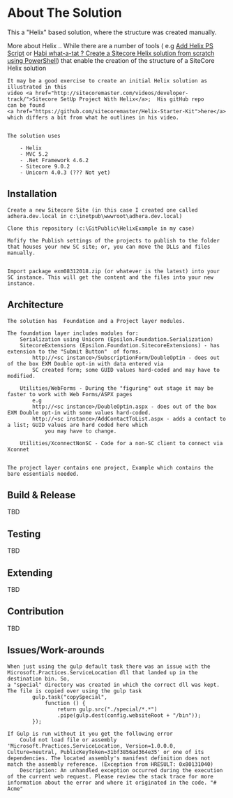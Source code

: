 # About The Solution


This a "Helix" based solution, where the structure was created manually. 

More about Helix ..
	While there are a number of tools (
	e.g <a href="https://blog.marcduiker.nl/2016/12/29/hands-on-with-sitecore-helix-anatomy-add-helix-powershell-script.html">Add Helix PS Script</a> or 
	<a href="https://www.akshaysura.com/2017/01/21/habi-what-a-tat-create-a-sitecore-helix-solution-from-scratch-using-powershell/">Habi what-a-tat ? Create a Sitecore Helix solution from scratch using PowerShell</a>)
	 that enable the creation of the structure of a SiteCore Helix solution 

	It may be a good exercise to create an initial Helix solution as illustrated in this 
	video <a href="http://sitecoremaster.com/videos/developer-track/">Sitecore SetUp Project With Helix</a>;  His gitHub repo 
	can be found 
	<a href="https://github.com/sitecoremaster/Helix-Starter-Kit">here</a> which differs a bit from what he outlines in his video.


	The solution uses

		- Helix
		- MVC 5.2
		- .Net Framework 4.6.2
		- Sitecore 9.0.2
		- Unicorn 4.0.3 (??? Not yet)

## Installation

	Create a new Sitecore Site (in this case I created one called adhera.dev.local in c:\inetpub\wwwroot\adhera.dev.local)

	Clone this repository (c:\GitPublic\HelixExample in my case)

	Mofify the Publish settings of the projects to publish to the folder that houses your new SC site; or, you can move the DLLs and files
	manually.


	Import package exm08312018.zip (or whatever is the latest) into your SC instance. This will get the content and the files into your new 
	instance.




## Architecture

	The solution has  Foundation and a Project layer modules.

	The foundation layer includes modules for:
		Serialization using Unicorn (Epsilon.Foundation.Serialization) 
		SitecoreExtensions (Epsilon.Foundation.SitecoreExtensions) - has extension to the "Submit Button"  of forms.
			http://<sc instance>/SubscriptionForm/DoubleOptin - does out of the box EXM Double opt-in with data entered via 
			SC created form; some GUID values hard-coded and may have to modified. 
			
		Utilities/WebForms - During the "figuring" out stage it may be faster to work with Web Forms/ASPX pages 
			e.g
			http://<sc instance>/DoubleOptin.aspx - does out of the box EXM Double opt-in with some values hard-coded. 
			http://<sc instance>/AddContactToList.aspx - adds a contact to a list; GUID values are hard coded here which 
				you may have to change.
			
		Utilities/XconnectNonSC - Code for a non-SC client to connect via Xconnet
		

	The project layer contains one project, Example which contains the bare essentials needed.

## Build & Release

TBD

## Testing

TBD




## Extending

TBD

## Contribution

TBD

## Issues/Work-arounds
	When just using the gulp default task there was an issue with the Microsoft.Practices.ServiceLocation dll that landed up in the destination bin. So,
	a "special" directory was created in which the correct dll was kept. The file is copied over using the gulp task 
			gulp.task("copySpecial",
				function () {
					return gulp.src("./special/*.*")
					.pipe(gulp.dest(config.websiteRoot + "/bin"));
			});

	If Gulp is run without it you get the following error
		Could not load file or assembly 'Microsoft.Practices.ServiceLocation, Version=1.0.0.0, Culture=neutral, PublicKeyToken=31bf3856ad364e35' or one of its dependencies. The located assembly's manifest definition does not match the assembly reference. (Exception from HRESULT: 0x80131040)
		Description: An unhandled exception occurred during the execution of the current web request. Please review the stack trace for more information about the error and where it originated in the code. "# Acme" 
